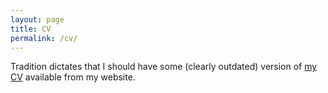 ```yaml
---
layout: page
title: CV
permalink: /cv/
---
```


Tradition dictates that I should have some (clearly outdated) version of [my CV](/cv.pdf)
available from my website.
